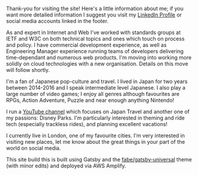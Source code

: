Thank-you for visiting the site! Here's a little information about me; if you want more detailed information I suggest you visit my [LinkedIn Profile](https://www.linkedin.com/in/natasha-rooney-560a7b9/) or social media accounts linked in the footer. 

As and expert in Internet and Web I've worked with standards groups at IETF and W3C on both technical topics and ones which touch on process and policy. I have commercial development experience, as well as Engineering Manager experience running teams of developers delivering time-dependant and numerous web products. I'm moving into working more solidly on cloud technologies with a new organisation. Details on this move will follow shortly.

I'm a fan of Japanese pop-culture and travel. I lived in Japan for two years between 2014-2016 and I speak intermediate level Japanese. I also play a large number of video games; I enjoy all genres although favourites are RPGs, Action Adventure, Puzzle and near enough anything Nintendo!

I run a [YouTube channel](https://www.youtube.com/thisnatasha) which focuses on Japan Travel and another one of my passions: Disney Parks. I'm particularly interested in theming and ride tech (especially trackless rides), and planning excellent vacations! 

I currently live in London, one of my favourite cities. I'm very interested in visiting new places, let me know about the great things in your part of the world on social media.

This site build this is built using Gatsby and the [fabe/gatsby-universal](https://github.com/fabe/gatsby-universal) theme (with minor edits) and deployed via AWS Amplify.

